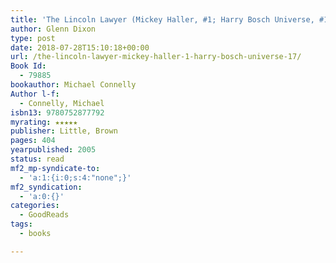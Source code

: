 ```yaml
---
title: 'The Lincoln Lawyer (Mickey Haller, #1; Harry Bosch Universe, #17)'
author: Glenn Dixon
type: post
date: 2018-07-28T15:10:18+00:00
url: /the-lincoln-lawyer-mickey-haller-1-harry-bosch-universe-17/
Book Id:
  - 79885
bookauthor: Michael Connelly
Author l-f:
  - Connelly, Michael
isbn13: 9780752877792
myrating: ★★★★★
publisher: Little, Brown
pages: 404
yearpublished: 2005
status: read
mf2_mp-syndicate-to:
  - 'a:1:{i:0;s:4:"none";}'
mf2_syndication:
  - 'a:0:{}'
categories:
  - GoodReads
tags:
  - books

---
```

